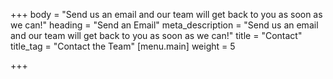 +++
body = "Send us an email and our team will get back to you as soon as we can!"
heading = "Send an Email"
meta_description = "Send us an email and our team will get back to you as soon as we can!"
title = "Contact"
title_tag = "Contact the Team"
[menu.main]
weight = 5

+++
